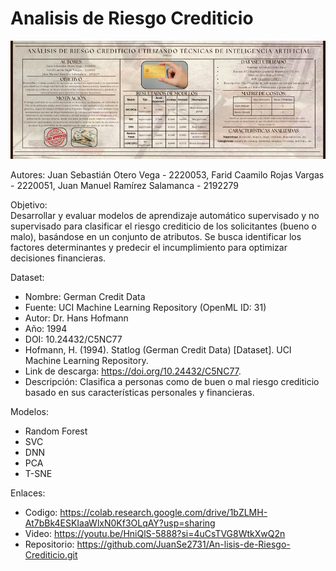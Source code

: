 # Analisis de Riesgo Crediticio

![](Banner/Análisis%20de%20Riesgo%20Crediticio%20Utilizando%20Técnicas%20de%20Inteligencia%20Artificial.png)


Autores: Juan Sebastián Otero Vega - 2220053, Farid Caamilo Rojas Vargas - 2220051, Juan Manuel Ramírez Salamanca - 2192279

Objetivo:  
Desarrollar y evaluar modelos de aprendizaje automático supervisado y no supervisado para clasificar el riesgo crediticio de los solicitantes (bueno o malo), basándose en un conjunto de atributos. Se busca identificar los factores determinantes y predecir el incumplimiento para optimizar decisiones financieras.

Dataset:
- Nombre: German Credit Data
- Fuente: UCI Machine Learning Repository (OpenML ID: 31)
- Autor: Dr. Hans Hofmann
- Año: 1994
- DOI: 10.24432/C5NC77
- Hofmann, H. (1994). Statlog (German Credit Data) [Dataset]. UCI Machine Learning Repository.
- Link de descarga: https://doi.org/10.24432/C5NC77.
- Descripción: Clasifica a personas como de buen o mal riesgo crediticio basado en sus características personales y financieras.


Modelos:
- Random Forest
- SVC
- DNN
- PCA
- T-SNE

Enlaces:

- Codigo: https://colab.research.google.com/drive/1bZLMH-At7bBk4ESKIaaWlxN0Kf3OLqAY?usp=sharing
- Video: https://youtu.be/HniQlS-5888?si=4uCsTVG8WtkXwQ2n
- Repositorio: https://github.com/JuanSe2731/An-lisis-de-Riesgo-Crediticio.git
